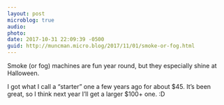 ```yaml
---
layout: post
microblog: true
audio: 
photo: 
date: 2017-10-31 22:09:39 -0500
guid: http://muncman.micro.blog/2017/11/01/smoke-or-fog.html
---
```

Smoke (or fog) machines are fun year round, but they especially shine at Halloween. 

I got what I call a “starter” one a few years ago for about $45. It’s been great, so I think next year I’ll get a larger $100+ one. :D 
